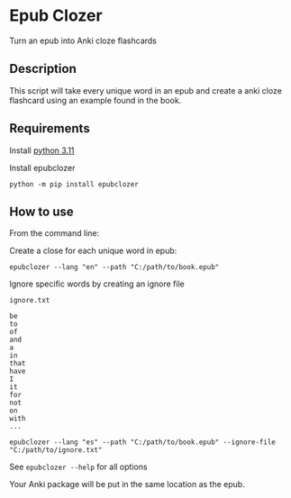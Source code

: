 
# Epub Clozer

Turn an epub into Anki cloze flashcards

## Description

This script will take every unique word in an epub and create a anki cloze flashcard using an example found in the book.


## Requirements

Install [python 3.11](https://www.python.org/downloads/)

Install epubclozer

```shell
python -m pip install epubclozer
```

## How to use

From the command line:

Create a close for each unique word in epub:

```shell
epubclozer --lang "en" --path "C:/path/to/book.epub"
```

Ignore specific words by creating an ignore file

`ignore.txt`
```
be
to
of
and
a
in
that
have
I
it
for
not
on
with
...
```

```shell
epubclozer --lang "es" --path "C:/path/to/book.epub" --ignore-file "C:/path/to/ignore.txt"
```

See `epubclozer --help` for all options

Your Anki package will be put in the same location as the epub.
